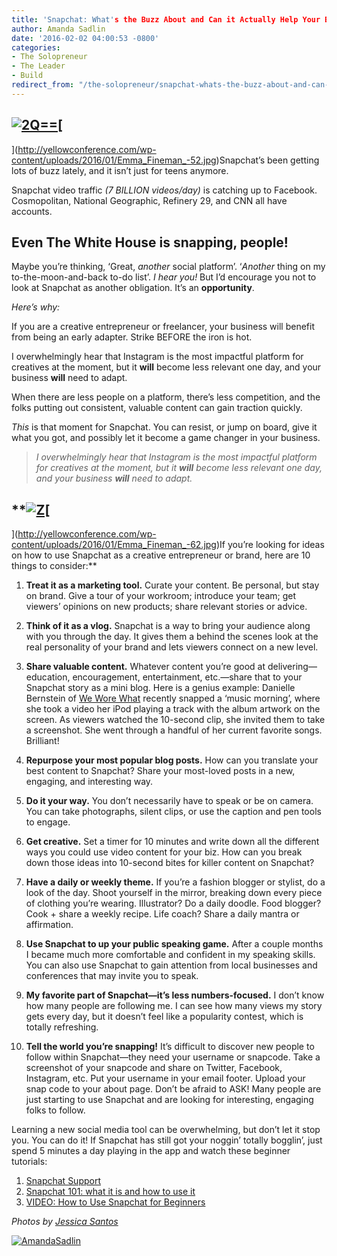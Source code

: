 ```yaml
---
title: 'Snapchat: What's the Buzz About and Can it Actually Help Your Business Grow?'
author: Amanda Sadlin
date: '2016-02-02 04:00:53 -0800'
categories:
- The Solopreneur
- The Leader
- Build
redirect_from: "/the-solopreneur/snapchat-whats-the-buzz-about-and-can-it-actually-help-your-business/"
---
```


## [![2Q==](http://yellowconference.com/wp-content/uploads/2016/02/2Q.jpg)](http://yellowconference.com/wp-content/uploads/2016/02/2Q.jpg)[  
](http://yellowconference.com/wp-content/uploads/2016/01/Emma_Fineman_-52.jpg)Snapchat’s been getting lots of buzz lately, and it isn’t just for teens anymore.

Snapchat video traffic _(7 BILLION videos/day)_ is catching up to Facebook. Cosmopolitan, National Geographic, Refinery 29, and CNN all have accounts.

## Even The White House is snapping, people!

Maybe you’re thinking, ‘Great, _another_ social platform’. ‘_Another_ thing on my to-the-moon-and-back to-do list’. _I hear you!_ But I’d encourage you not to look at Snapchat as another obligation. It’s an **opportunity**.

_Here’s why:_

If you are a creative entrepreneur or freelancer, your business will benefit from being an early adapter. Strike BEFORE the iron is hot.

I overwhelmingly hear that Instagram is the most impactful platform for creatives at the moment, but it **will** become less relevant one day, and your business **will** need to adapt.

When there are less people on a platform, there’s less competition, and the folks putting out consistent, valuable content can gain traction quickly.

_This_ is that moment for Snapchat. You can resist, or jump on board, give it what you got, and possibly let it become a game changer in your business.

> _I overwhelmingly hear that Instagram is the most impactful platform for creatives at the moment, but it **will** become less relevant one day, and your business **will** need to adapt._

## **[![Z](http://yellowconference.com/wp-content/uploads/2016/02/Z.jpg)](http://yellowconference.com/wp-content/uploads/2016/02/Z.jpg)[  
](http://yellowconference.com/wp-content/uploads/2016/01/Emma_Fineman_-62.jpg)If you’re looking for ideas on how to use Snapchat as a creative entrepreneur or brand, here are 10 things to consider:**

1.  **Treat it as a marketing tool.** Curate your content. Be personal, but stay on brand. Give a tour of your workroom; introduce your team; get viewers’ opinions on new products; share relevant stories or advice.

1.  **Think of it as a vlog.** Snapchat is a way to bring your audience along with you through the day. It gives them a behind the scenes look at the real personality of your brand and lets viewers connect on a new level.

1.  **Share valuable content.** Whatever content you’re good at delivering—education, encouragement, entertainment, etc.—share that to your Snapchat story as a mini blog. Here is a genius example: Danielle Bernstein of [We Wore What](http://weworewhat.com/) recently snapped a ‘music morning’, where she took a video her iPod playing a track with the album artwork on the screen. As viewers watched the 10-second clip, she invited them to take a screenshot. She went through a handful of her current favorite songs. Brilliant!

1.  **Repurpose your most popular blog posts.** How can you translate your best content to Snapchat? Share your most-loved posts in a new, engaging, and interesting way.

1.  **Do it your way.** You don’t necessarily have to speak or be on camera. You can take photographs, silent clips, or use the caption and pen tools to engage.

1.  **Get creative.** Set a timer for 10 minutes and write down all the different ways you could use video content for your biz. How can you break down those ideas into 10-second bites for killer content on Snapchat?

1.  **Have a daily or weekly theme.** If you’re a fashion blogger or stylist, do a look of the day. Shoot yourself in the mirror, breaking down every piece of clothing you’re wearing. Illustrator? Do a daily doodle. Food blogger? Cook + share a weekly recipe. Life coach? Share a daily mantra or affirmation.

1.  **Use Snapchat to up your public speaking game.** After a couple months I became much more comfortable and confident in my speaking skills. You can also use Snapchat to gain attention from local businesses and conferences that may invite you to speak.

1.  **My favorite part of Snapchat—it’s less numbers-focused.** I don’t know how many people are following me. I can see how many views my story gets every day, but it doesn’t feel like a popularity contest, which is totally refreshing.

1.  **Tell the world you’re snapping!** It’s difficult to discover new people to follow within Snapchat—they need your username or snapcode. Take a screenshot of your snapcode and share on Twitter, Facebook, Instagram, etc. Put your username in your email footer. Upload your snap code to your about page. Don’t be afraid to ASK! Many people are just starting to use Snapchat and are looking for interesting, engaging folks to follow.

Learning a new social media tool can be overwhelming, but don’t let it stop you. You can do it! If Snapchat has still got your noggin’ totally bogglin’, just spend 5 minutes a day playing in the app and watch these beginner tutorials:

1.  [Snapchat Support](https://support.snapchat.com/ca/howto)
2.  [Snapchat 101: what it is and how to use it](http://www.verizonwireless.com/mobile-living/tech-smarts/what-is-snapchat-how-to-use-new-features/)
3.  [VIDEO: How to Use Snapchat for Beginners](https://www.youtube.com/watch?v=8sntEyrviFk)[  
    ](http://yellowconference.com/wp-content/uploads/2016/01/Emma_Fineman_-52.jpg)

_Photos by [Jessica Santos](http://www.thejessicasantos.com/)_

[![AmandaSadlin](http://yellowconference.com/wp-content/uploads/2016/01/AmandaSadlin.jpg)](http://www.amandasandlin.com/)

